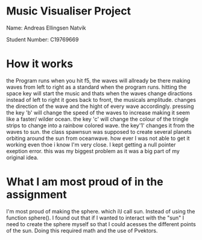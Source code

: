 # Music Visualiser Project

Name: Andreas Ellingsen Natvik

Student Number: C19769669

# How it works
the Program runs when you hit f5, the waves will allready be there making waves from left to right as a standard when the program runs. 
hitting the space key will start the music and thats when the waves change diractions instead of left to right it goes back to front, the musicals amplitude. changes the direction of the wave and the hight of every wave accordingly. pressing the key 'b' will change the speed of the waves to increase making it seem like a faster/ wilder ocean. the key 'c' will change the colour of the tringle strips to change into a rainbow colored wave. the key'1' changes it from the waves to sun.
the class spawnsun was supposed to create several planets orbiting around the sun from oceanwave. how ever I was not able to get it working even thoe i know I'm very close. I kept getting a null pointer exeption error. this was my biggest problem as it was a big part of my original idea.
# What I am most proud of in the assignment
I'm most proud of making the sphere. which i\I call sun. Instead of using the function sphere(). I found out that if I wanted to interact with the "sun" I need to create the sphere myself so that I could acesses the different points of the sun. Doing this required math and the use of Pvektors. 


